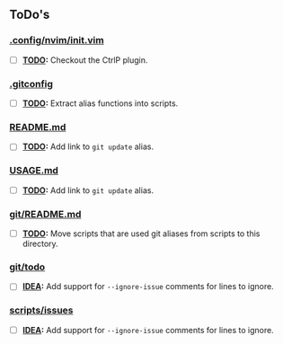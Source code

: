 ## ToDo's

### [.config/nvim/init.vim](.config/nvim/init.vim)

- [ ] **[TODO](.config/nvim/init.vim#L63):** Checkout the CtrlP plugin.

### [.gitconfig](.gitconfig)

- [ ] **[TODO](.gitconfig#L4):** Extract alias functions into scripts.

### [README.md](README.md)

- [ ] **[TODO](README.md#L26):** Add link to `git update` alias.

### [USAGE.md](USAGE.md)

- [ ] **[TODO](USAGE.md#L11):** Add link to `git update` alias.

### [git/README.md](git/README.md)

- [ ] **[TODO](git/README.md#L1):** Move scripts that are used git aliases from scripts to this directory.

### [git/todo](git/todo)

- [ ] **[IDEA](git/todo#L24):** Add support for `--ignore-issue` comments for lines to ignore.

### [scripts/issues](scripts/issues)

- [ ] **[IDEA](scripts/issues#L24):** Add support for `--ignore-issue` comments for lines to ignore.

